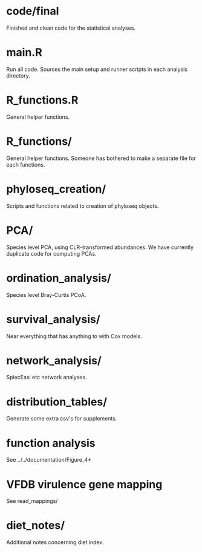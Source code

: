 # code/final

Finished and clean code for the statistical analyses.

# main.R
Run all code. Sources the main setup and runner scripts in each analysis directory.

# R_functions.R
General helper functions.

# R_functions/
General helper functions. Someone has bothered to make a separate file for each functions.

# phyloseq_creation/
Scripts and functions related to creation of phyloseq objects.

# PCA/
Species level PCA, using CLR-transformed abundances. We have currently duplicate code for computing PCAs.

# ordination_analysis/
Species level Bray-Curtis PCoA.

# survival_analysis/
Near everything that has anything to with Cox models.

# network_analysis/
SpiecEasi etc network analyses.

# distribution_tables/
Generate some extra csv's for supplements.

# function analysis
See ../../documentation/Figure_4*

# VFDB virulence gene mapping
See read_mappings/

# diet_notes/
Additional notes concerning diet index.

